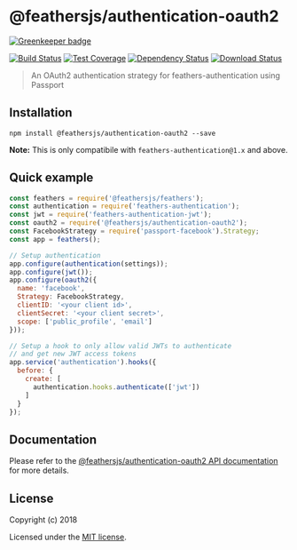# @feathersjs/authentication-oauth2

[![Greenkeeper badge](https://badges.greenkeeper.io/feathersjs/authentication-oauth2.svg)](https://greenkeeper.io/)

[![Build Status](https://travis-ci.org/feathersjs/authentication-oauth2.png?branch=master)](https://travis-ci.org/feathersjs/authentication-oauth2)
[![Test Coverage](https://api.codeclimate.com/v1/badges/ba4d86601a687bb6e960/test_coverage)](https://codeclimate.com/github/feathersjs/authentication-oauth2/test_coverage)
[![Dependency Status](https://img.shields.io/david/feathersjs/authentication-oauth2.svg?style=flat-square)](https://david-dm.org/feathersjs/authentication-oauth2)
[![Download Status](https://img.shields.io/npm/dm/@feathersjs/authentication-oauth2.svg?style=flat-square)](https://www.npmjs.com/package/@feathersjs/authentication-oauth2)

> An OAuth2 authentication strategy for feathers-authentication using Passport

## Installation

```
npm install @feathersjs/authentication-oauth2 --save
```

**Note:** This is only compatibile with `feathers-authentication@1.x` and above.

## Quick example

```js
const feathers = require('@feathersjs/feathers');
const authentication = require('feathers-authentication');
const jwt = require('feathers-authentication-jwt');
const oauth2 = require('@feathersjs/authentication-oauth2');
const FacebookStrategy = require('passport-facebook').Strategy;
const app = feathers();

// Setup authentication
app.configure(authentication(settings));
app.configure(jwt());
app.configure(oauth2({
  name: 'facebook',
  Strategy: FacebookStrategy,
  clientID: '<your client id>',
  clientSecret: '<your client secret>',
  scope: ['public_profile', 'email']
}));

// Setup a hook to only allow valid JWTs to authenticate
// and get new JWT access tokens
app.service('authentication').hooks({
  before: {
    create: [
      authentication.hooks.authenticate(['jwt'])
    ]
  }
});
```

## Documentation

Please refer to the [@feathersjs/authentication-oauth2 API documentation](https://docs.feathersjs.com/api/authentication/oauth2.html) for more details.

## License

Copyright (c) 2018

Licensed under the [MIT license](LICENSE).
